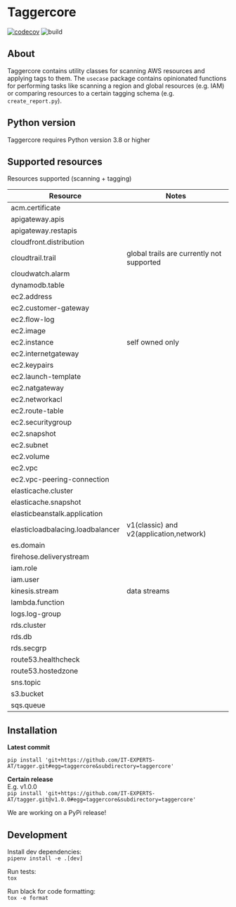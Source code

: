 # Taggercore
[![codecov](https://codecov.io/gh/IT-EXPERTS-AT/tagger/branch/master/graph/badge.svg?flag=taggercore)](https://codecov.io/gh/IT-EXPERTS-AT/tagger) ![build](https://github.com/IT-EXPERTS-AT/tagger/workflows/Core-build/badge.svg)
## About
Taggercore contains utility classes for scanning AWS resources and applying tags to them.
The `usecase` package contains opinionated functions for performing tasks like scanning a region and global resources (e.g. IAM) or comparing resources to a certain tagging schema (e.g. `create_report.py`).
## Python version
Taggercore requires Python version 3.8 or higher
## Supported resources
Resources supported (scanning + tagging)

|Resource|Notes|
|---|---|
|	acm.certificate	|		|
|	apigateway.apis	|		|
|	apigateway.restapis	|		|
|	cloudfront.distribution	|		|
|	cloudtrail.trail	|global trails are currently not supported|
|	cloudwatch.alarm	|		|
|	dynamodb.table	|
|	ec2.address	|		|
|	ec2.customer-gateway	|		|
|	ec2.flow-log	|
|	ec2.image	|		|
|	ec2.instance	| self owned only
|	ec2.internetgateway	|		|
|	ec2.keypairs	|		|
|	ec2.launch-template	|		|
|	ec2.natgateway	|		|
|	ec2.networkacl	|		|
|	ec2.route-table	|		|
|	ec2.securitygroup	|		|
|	ec2.snapshot	|		|
|	ec2.subnet	|		|
|	ec2.volume	|		|
|	ec2.vpc	|		|
|	ec2.vpc-peering-connection	|
|	elasticache.cluster	|		|
|	elasticache.snapshot	|		|
|	elasticbeanstalk.application	|		|
|	elasticloadbalacing.loadbalancer	|	v1(classic) and v2(application,network)	|
|	es.domain	|
|	firehose.deliverystream	|		|
|	iam.role	|		|
|	iam.user	|		|
|	kinesis.stream	|	data streams	|
|	lambda.function	|
|	logs.log-group	|		|
|	rds.cluster	|
|	rds.db	|
|	rds.secgrp	|		|
|	route53.healthcheck	|
|	route53.hostedzone	|  
|	sns.topic	|		|
|	s3.bucket	|
|	sqs.queue	|
## Installation

**Latest commit**

`pip install 'git+https://github.com/IT-EXPERTS-AT/tagger.git#egg=taggercore&subdirectory=taggercore'`

**Certain release**  
E.g. v1.0.0  
`pip install 'git+https://github.com/IT-EXPERTS-AT/tagger.git@v1.0.0#egg=taggercore&subdirectory=taggercore'`  

We are working on a PyPi release!
## Development

Install dev dependencies:  
`pipenv install -e .[dev]`  

Run tests:  
`tox`

Run black for code formatting:  
`tox -e format`
